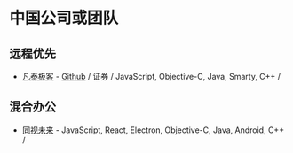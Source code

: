 # 中国公司或团队

## 远程优先
- [凡泰极客](https://www.finogeeks.com/) - [Github](https://github.com/finogeeks) / 证券 /  JavaScript, Objective-C, Java, Smarty, C++ / 


## 混合办公
- [同视未来](https://www.tosee.cn/) - JavaScript, React, Electron, Objective-C, Java, Android, C++ / 

